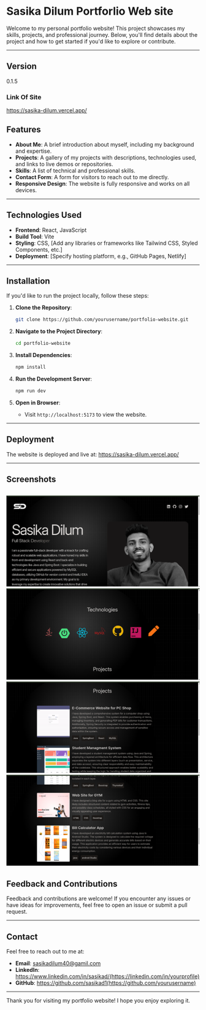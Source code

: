 # Sasika Dilum Portforlio Web site
Welcome to my personal portfolio website! This project showcases my skills, projects, and professional journey. Below, you'll find details about the project and how to get started if you'd like to explore or contribute.

---
## Version
0.1.5

### Link Of Site
https://sasika-dilum.vercel.app/


## Features

- **About Me**: A brief introduction about myself, including my background and expertise.
- **Projects**: A gallery of my projects with descriptions, technologies used, and links to live demos or repositories.
- **Skills**: A list of technical and professional skills.
- **Contact Form**: A form for visitors to reach out to me directly.
- **Responsive Design**: The website is fully responsive and works on all devices.

---

## Technologies Used

- **Frontend**: React, JavaScript
- **Build Tool**: Vite
- **Styling**: CSS, [Add any libraries or frameworks like Tailwind CSS, Styled Components, etc.]
- **Deployment**: [Specify hosting platform, e.g., GitHub Pages, Netlify]

---

## Installation

If you'd like to run the project locally, follow these steps:

1. **Clone the Repository**:
   ```bash
   git clone https://github.com/yourusername/portfolio-website.git
   ```

2. **Navigate to the Project Directory**:
   ```bash
   cd portfolio-website
   ```

3. **Install Dependencies**:
   ```bash
   npm install
   ```

4. **Run the Development Server**:
   ```bash
   npm run dev
   ```

5. **Open in Browser**:
   - Visit `http://localhost:5173` to view the website.

---

## Deployment

The website is deployed and live at: https://sasika-dilum.vercel.app/

---

## Screenshots

![Portfolio Screenshot](./src/git_img/portfolio1.png)
![Portfolio Screenshot](./src/git_img/Screenshot%20from%202025-01-07%2021-38-14.png)
![Portfolio Screenshot](./src/git_img/Screenshot%20from%202025-01-07%2021-39-02.png)
![Portfolio Screenshot](./src/git_img/Screenshot%20from%202025-01-07%2021-39-27.png)
---


## Feedback and Contributions

Feedback and contributions are welcome! If you encounter any issues or have ideas for improvements, feel free to open an issue or submit a pull request.

---

## Contact

Feel free to reach out to me at:
- **Email**: sasikadilum40@gamil.com
- **LinkedIn**: https://www.linkedin.com/in/sasikad/(https://linkedin.com/in/yourprofile)
- **GitHub**: https://github.com/sasikad1(https://github.com/yourusername)

---

Thank you for visiting my portfolio website! I hope you enjoy exploring it.


